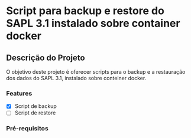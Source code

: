 # Script para backup e restore do SAPL 3.1 instalado sobre container docker
## Descrição do Projeto
O objetivo deste projeto é oferecer scripts para o backup e a restauração dos dados do SAPL 3.1, instalado sobre conteiner docker.
### Features

- [x] Script de backup
- [ ] Script de restore
### Pré-requisitos
